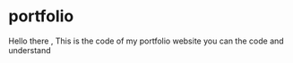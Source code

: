 # portfolio

Hello there ,
This is the code of my portfolio website
you can the code and understand
